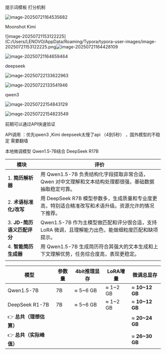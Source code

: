 提示词模板 打分机制

![image-20250721164535682](C:/Users/LENOVO/AppData/Roaming/Typora/typora-user-images/image-20250721164535682.png)





Moonshot Kimi 

![image-20250721153122225](C:/Users/LENOVO/AppData/Roaming/Typora/typora-user-images/image-20250721153122225.png![image-20250721164428109](C:/Users/LENOVO/AppData/Roaming/Typora/typora-user-images/image-20250721164428109.png)

![image-20250721164659464](C:/Users/LENOVO/AppData/Roaming/Typora/typora-user-images/image-20250721164659464.png)



deepseek

![image-20250722133622963](C:/Users/LENOVO/AppData/Roaming/Typora/typora-user-images/image-20250722133622963.png)

![image-20250722133541946](C:/Users/LENOVO/AppData/Roaming/Typora/typora-user-images/image-20250722133541946.png)



qwen3

![image-20250722154843129](C:/Users/LENOVO/AppData/Roaming/Typora/typora-user-images/image-20250722154843129.png)



![image-20250722154823549](C:/Users/LENOVO/AppData/Roaming/Typora/typora-user-images/image-20250722154823549.png)



前期可以通过API快速验证 

API调用 ：优先qwen3 ,Kimi           deepseek太慢了api （4到5秒） ，国外模型的不稳定 需要翻墙



本地微调模型 Qwen1.5-7B结合 DeepSeek R17B



| 模块                       | 评价                                                         |
| -------------------------- | ------------------------------------------------------------ |
| 1. **简历解析器**          | 用 Qwen1.5-7B 负责结构化字段提取非常合适，Qwen 对中文理解和文本结构处理都很强，基础数据抽取稳定可靠。 |
| 2. **术语标准化/改写**     | 用 DeepSeek R7B 模型参数多，生成质量和专业度更高，特别适合精准改写和术语升级。资源允许的情况下推荐。 |
| 3. **JD-简历语义匹配评分** | Qwen1.5-7B 作为主模型做匹配和评分很合适，支持 LoRA 微调，且理解能力出色，能做细粒度匹配和缺项提示。 |
| 4. **智能简历生成器**      | 用 Qwen1.5-7B 生成简历符合其强大的文本生成和上下文理解优势，任务综合度高，表现更稳定。 |
|                            |                                                              |



| 模型                   | 参数量 | 4bit推理显存 | LoRA增量 | 微调总显存     |
| ---------------------- | ------ | ------------ | -------- | -------------- |
| Qwen1.5-7B             | 7B     | ≈ 5~6 GB     | ≈ 1~2 GB | ≈ **10~12 GB** |
| DeepSeek R1-7B         | 7B     | ≈ 5~6 GB     | ≈ 1~2 GB | ≈ **10~12 GB** |
| 👉 **总共（理想估算）** |        |              |          | ≈ **20~24 GB** |
| 👉 **总共（实际峰值）** |        |              |          | ≈ **26~30 GB** |
